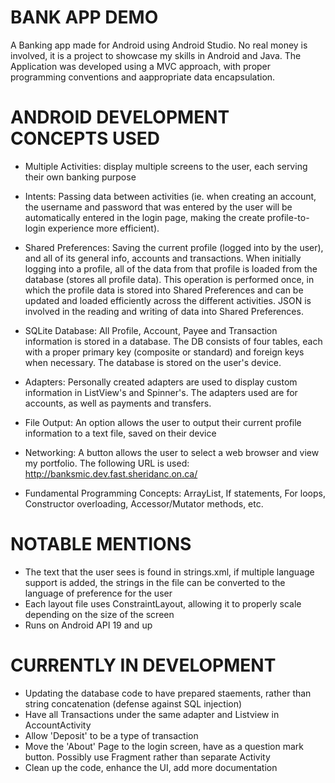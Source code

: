 # BANK APP DEMO

A Banking app made for Android using Android Studio. No real money is involved, it is a project to showcase my skills in Android and Java. The Application was developed using a MVC approach, with proper programming conventions and aappropriate data encapsulation.

# ANDROID DEVELOPMENT CONCEPTS USED

- Multiple Activities: display multiple screens to the user, each serving their own banking purpose

- Intents: Passing data between activities (ie. when creating an account, the username and password that was entered by the user will be automatically entered in the login page, making the create profile-to-login experience more efficient).

- Shared Preferences: Saving the current profile (logged into by the user), and all of its general info, accounts and transactions. When initially logging into a profile, all of the data from that profile is loaded from the database (stores all profile data). This operation is performed once, in which the profile data is stored into Shared Preferences and can be updated and loaded efficiently across the different activities. JSON is involved in the reading and writing of data into Shared Preferences.

- SQLite Database: All Profile, Account, Payee and Transaction information is stored in a database. The DB consists of four tables, each with a proper primary key (composite or standard) and foreign keys when necessary. The database is stored on the user's device.

- Adapters: Personally created adapters are used to display custom information in ListView's and Spinner's. The adapters used are for accounts, as well as payments and transfers. 

- File Output: An option allows the user to output their current profile information to a text file, saved on their device

- Networking: A button allows the user to select a web browser and view my portfolio. The following URL is used: http://banksmic.dev.fast.sheridanc.on.ca/

- Fundamental Programming Concepts: ArrayList, If statements, For loops, Constructor overloading, Accessor/Mutator methods, etc.

# NOTABLE MENTIONS

- The text that the user sees is found in strings.xml, if multiple language support is added, the strings in the file can be converted to the language of preference for the user
- Each layout file uses ConstraintLayout, allowing it to properly scale depending on the size of the screen
- Runs on Android API 19 and up

# CURRENTLY IN DEVELOPMENT

- Updating the database code to have prepared staements, rather than string concatenation (defense against SQL injection)
- Have all Transactions under the same adapter and Listview in AccountActivity
- Allow 'Deposit' to be a type of transaction
- Move the 'About' Page to the login screen, have as a question mark button. Possibly use Fragment rather than separate Activity
- Clean up the code, enhance the UI, add more documentation
